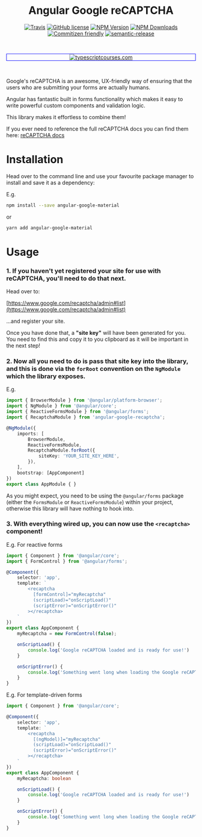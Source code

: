 <h1 align="center">Angular Google reCAPTCHA</h1>

<p align="center">
    <a href="https://travis-ci.org/JamesHenry/angular-google-recaptcha"><img src="https://img.shields.io/travis/JamesHenry/angular-google-recaptcha.svg?style=flat-square" alt="Travis"/></a>
    <a href="https://github.com/JamesHenry/angular-google-recaptcha/blob/master/LICENSE"><img src="https://img.shields.io/npm/l/angular-google-recaptcha.svg?style=flat-square" alt="GitHub license" /></a>
    <a href="https://www.npmjs.com/package/angular-google-recaptcha"><img src="https://img.shields.io/npm/v/angular-google-recaptcha.svg?style=flat-square" alt="NPM Version" /></a>
    <a href="https://www.npmjs.com/package/angular-google-recaptcha"><img src="https://img.shields.io/npm/dt/angular-google-recaptcha.svg?style=flat-square" alt="NPM Downloads" /></a>
    <a href="http://commitizen.github.io/cz-cli/"><img src="https://img.shields.io/badge/commitizen-friendly-brightgreen.svg" alt="Commitizen friendly" /></a>
    <a href="https://github.com/semantic-release/semantic-release"><img src="https://img.shields.io/badge/%20%20%F0%9F%93%A6%F0%9F%9A%80-semantic--release-e10079.svg?style=flat-square" alt="semantic-release" /></a>
</p>

<br>
<p align="center" style="border: 1px solid blue;">
<a href="http://typescriptcourses.com" target="_blank"><img src="https://user-images.githubusercontent.com/900523/33187671-54d039fc-d08b-11e7-809b-b5b99b5a8a8f.png" alt="typescriptcourses.com"/></a>
</p>
<br>

Google's reCAPTCHA is an awesome, UX-friendly way of ensuring that the users who are submitting your forms are actually humans.

Angular has fantastic built in forms functionality which makes it easy to write powerful custom components and validation logic.

This library makes it effortless to combine them!

If you ever need to reference the full reCAPTCHA docs you can find them here: [reCAPTCHA docs](https://developers.google.com/recaptcha/)

# Installation

Head over to the command line and use your favourite package manager to install and save it as a dependency:

E.g.

```bash
npm install --save angular-google-material
```

or

```bash
yarn add angular-google-material
```

# Usage

### 1. If you haven't yet registered your site for use with reCAPTCHA, you'll need to do that next.

Head over to:

[https://www.google.com/recaptcha/admin#list](https://www.google.com/recaptcha/admin#list)

...and register your site.

Once you have done that, a **"site key"** will have been generated for you. You need to find this and copy it to you clipboard as it will be important in the next step!

### 2. Now all you need to do is pass that site key into the library, and this is done via the `forRoot` convention on the `NgModule` which the library exposes.

E.g.

```ts
import { BrowserModule } from '@angular/platform-browser';
import { NgModule } from '@angular/core';
import { ReactiveFormsModule } from '@angular/forms';
import { RecaptchaModule } from 'angular-google-recaptcha';

@NgModule({
    imports: [
        BrowserModule,
        ReactiveFormsModule,
        RecaptchaModule.forRoot({
            siteKey: 'YOUR_SITE_KEY_HERE',
        }),
    ],
    bootstrap: [AppComponent]
})
export class AppModule { }
```

As you might expect, you need to be using the `@angular/forms` package (either the `FormsModule` or `ReactiveFormsModule`) within your project, otherwise this library will have nothing to hook into.

### 3. With everything wired up, you can now use the `<recaptcha>` component!

E.g. For reactive forms

```ts
import { Component } from '@angular/core';
import { FormControl } from '@angular/forms';

@Component({
    selector: 'app',
    template: `
        <recaptcha
          [formControl]="myRecaptcha"
          (scriptLoad)="onScriptLoad()"
          (scriptError)="onScriptError()"
        ></recaptcha>
    `
})
export class AppComponent {
    myRecaptcha = new FormControl(false);

    onScriptLoad() {
        console.log('Google reCAPTCHA loaded and is ready for use!')
    }

    onScriptError() {
        console.log('Something went long when loading the Google reCAPTCHA')
    }
}
```

E.g. For template-driven forms

```ts
import { Component } from '@angular/core';

@Component({
    selector: 'app',
    template: `
        <recaptcha
          [(ngModel)]="myRecaptcha"
          (scriptLoad)="onScriptLoad()"
          (scriptError)="onScriptError()"
        ></recaptcha>
    `
})
export class AppComponent {
    myRecaptcha: boolean

    onScriptLoad() {
        console.log('Google reCAPTCHA loaded and is ready for use!')
    }

    onScriptError() {
        console.log('Something went long when loading the Google reCAPTCHA')
    }
}
```
